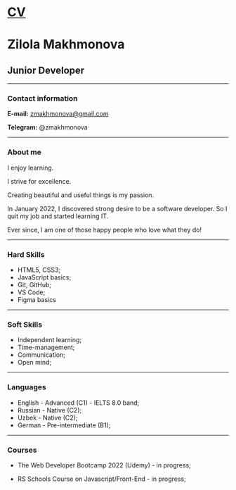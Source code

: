 # [CV](<https://zilola08.github.io/rsschool-cv/>)

# **Zilola Makhmonova**

## Junior Developer

***

### Contact information

**E-mail:** zmakhmonova@gmail.com

**Telegram:** @zmakhmonova

***

### About me

I enjoy learning.

I strive for excellence.

Creating beautiful and useful things is my passion.

In January 2022, I discovered strong desire to be a software developer. So I quit my job and started learning IT.

Ever since, I am one of those happy people who love what they do!

***

### Hard Skills

* HTML5, CSS3;
* JavaScript basics;
* Git, GitHub;
* VS Code;
* Figma basics
  
***

### Soft Skills

* Independent learning;
* Time-management;
* Communication;
* Open mind;
  
***

### Languages

* English - Advanced (C1) - IELTS 8.0 band;
* Russian - Native (C2);
* Uzbek - Native (C2);
* German - Pre-intermediate (B1);

***

### Courses

* The Web Developer Bootcamp 2022 (Udemy) - in progress;

* RS Schools Course on Javascript/Front-End - in progress;
